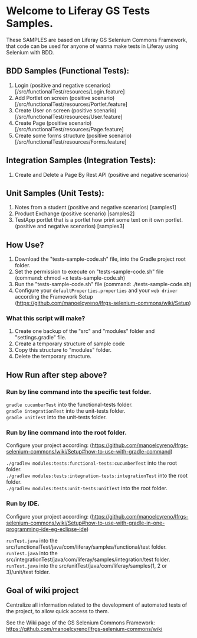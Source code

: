 # Welcome to Liferay GS Tests Samples.

These SAMPLES are based on Liferay GS Selenium Commons Framework, that code can be used for anyone of wanna make tests in Liferay using Selenium with BDD.

## BDD Samples (Functional Tests):

1. Login (positive and negative scenarios) [/src/functionalTest/resources/Login.feature]
2. Add Portlet on screen (positive scenario) [/src/functionalTest/resources/Portlet.feature]
3. Create User on screen (positive scenario) [/src/functionalTest/resources/User.feature]
4. Create Page (positive scenario) [/src/functionalTest/resources/Page.feature]
5. Create some forms structure (positive scenario) [/src/functionalTest/resources/Forms.feature]

## Integration Samples (Integration Tests):

1. Create and Delete a Page By Rest API (positive and negative scenarios)

## Unit Samples (Unit Tests):

1. Notes from a student (positive and negative scenarios) [samples1]
2. Product Exchange (positive scenario) [samples2]
3. TestApp portlet that is a portlet how print some text on it own portlet. (positive and negative scenarios) [samples3]

## How Use?

1. Download the "tests-sample-code.sh" file, into the Gradle project root folder.
2. Set the permission to execute on "tests-sample-code.sh" file (command: chmod +x tests-sample-code.sh)
3. Run the "tests-sample-code.sh" file (command: ./tests-sample-code.sh)
4. Configure your `defaultProperties.properties` and your `web driver` according the Framework Setup (https://github.com/manoelcyreno/lfrgs-selenium-commons/wiki/Setup)

### What this script will make?

1. Create one backup of the "src" and "modules" folder and "settings.gradle" file.
2. Create a temporary structure of sample code
3. Copy this structure to "modules" folder.
4. Delete the temporary structure.

## How Run after step above?

### Run by line command into the specific test folder.

`gradle cucumberTest` into the functional-tests folder.
<br> `gradle integrationTest` into the unit-tests folder.
<br> `gradle unitTest` into the unit-tests folder.

### Run by line command into the root folder.

Configure your project according: (https://github.com/manoelcyreno/lfrgs-selenium-commons/wiki/Setup#how-to-use-with-gradle-command)

`./gradlew modules:tests:functional-tests:cucumberTest` into the root folder.
<br> `./gradlew modules:tests:integration-tests:integrationTest` into the root folder.
<br> `./gradlew modules:tests:unit-tests:unitTest` into the root folder.


### Run by IDE.

Configure your project according: (https://github.com/manoelcyreno/lfrgs-selenium-commons/wiki/Setup#how-to-use-with-gradle-in-one-programming-ide-eg-eclipse-ide)

`runTest.java` into the src/functionalTest/java/com/liferay/samples/functional/test folder.
<br> `runTest.java` into the src/integrationTest/java/com/liferay/samples/integration/test folder.
<br> `runTest.java` into the src/unitTest/java/com/liferay/samples(1, 2 or 3)/unit/test folder.

## Goal of wiki project

Centralize all information related to the development of automated tests of the project, to allow quick access to them.

See the Wiki page of the GS Selenium Commons Framework: https://github.com/manoelcyreno/lfrgs-selenium-commons/wiki
